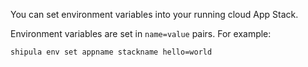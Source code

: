 You can set environment variables into your running cloud App Stack.

Environment variables are set in `name=value` pairs. For example:

`shipula env set appname stackname hello=world`
